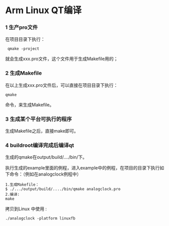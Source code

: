 # Arm Linux QT编译

### 1 生产pro文件

在项目目录下执行：

```
 qmake -project
```

就会生成xxx.pro文件，这个文件用于生成Makefile用的；

### 2 生成Makefile

在以上生成xxx.pro文件后，可以直接在项目目录下执行：

```
qmake
```

命令，来生成Makefile。

### 3 生成某个平台可执行的程序

生成Makefile之后，直接make即可。

### 4 buildroot编译完成后编译qt

生成的qmake在output/build/..../bin/下。

执行生成的example里面的例程，进入example中的例程，在项目的目录下执行如下命令：（例如在analogclock例程中）

```
1.生成Makefile：
$ ./.../output/build/..../bin/qmake analogclock.pro
2.编译:
make
```

拷贝到Linux 中使用 :

```
./analogclock -platform linuxfb
```

